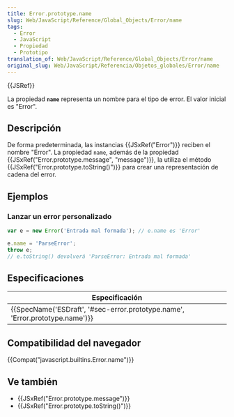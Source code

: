 ```yaml
---
title: Error.prototype.name
slug: Web/JavaScript/Reference/Global_Objects/Error/name
tags:
  - Error
  - JavaScript
  - Propiedad
  - Prototipo
translation_of: Web/JavaScript/Reference/Global_Objects/Error/name
original_slug: Web/JavaScript/Referencia/Objetos_globales/Error/name
---
```


{{JSRef}}

La propiedad **`name`** representa un nombre para el tipo de error. El valor inicial es "Error".

## Descripción

De forma predeterminada, las instancias {{JSxRef("Error")}} reciben el nombre "Error". La propiedad `name`, además de la propiedad {{JSxRef("Error.prototype.message", "message")}}, la utiliza el método {{JSxRef("Error.prototype.toString()")}} para crear una representación de cadena del error.

## Ejemplos

### Lanzar un error personalizado

```js
var e = new Error('Entrada mal formada'); // e.name es 'Error'

e.name = 'ParseError';
throw e;
// e.toString() devolverá 'ParseError: Entrada mal formada'
```

## Especificaciones

| Especificación                                                                                       |
| ---------------------------------------------------------------------------------------------------- |
| {{SpecName('ESDraft', '#sec-error.prototype.name', 'Error.prototype.name')}} |

## Compatibilidad del navegador

{{Compat("javascript.builtins.Error.name")}}

## Ve también

- {{JSxRef("Error.prototype.message")}}
- {{JSxRef("Error.prototype.toString()")}}
